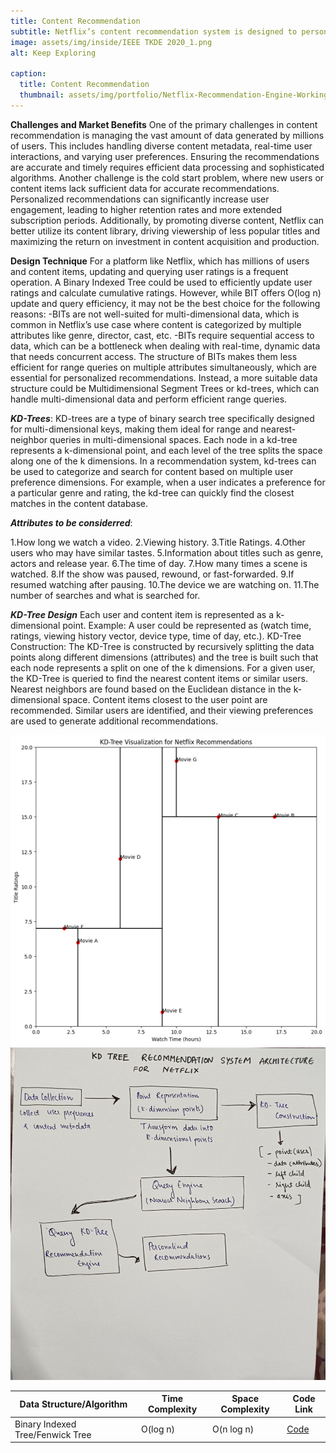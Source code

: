 ```yaml
---
title: Content Recommendation
subtitle: Netflix’s content recommendation system is designed to personalize the viewing experience by suggesting movies and shows that align with individual user preferences. This system analyzes viewing history, search queries, and user ratings to identify patterns and predict what content a user is likely to enjoy. The goal is to increase user engagement by making it easier for users to find content they love.
image: assets/img/inside/IEEE TKDE 2020_1.png
alt: Keep Exploring

caption:
  title: Content Recommendation
  thumbnail: assets/img/portfolio/Netflix-Recommendation-Engine-Working-StartupTalky.jpg
---
```

**Challenges and Market Benefits**
One of the primary challenges in content recommendation is managing the vast amount of data generated by millions of users. This includes handling diverse content metadata, real-time user interactions, and varying user preferences. Ensuring the recommendations are accurate and timely requires efficient data processing and sophisticated algorithms. Another challenge is the cold start problem, where new users or content items lack sufficient data for accurate recommendations.
Personalized recommendations can significantly increase user engagement, leading to higher retention rates and more extended subscription periods. Additionally, by promoting diverse content, Netflix can better utilize its content library, driving viewership of less popular titles and maximizing the return on investment in content acquisition and production.


**Design Technique**
For a platform like Netflix, which has millions of users and content items, updating and querying user ratings is a frequent operation. A Binary Indexed Tree could be used to efficiently update user ratings and calculate cumulative ratings. However, while BIT offers O(log n) update and query efficiency, it may not be the best choice for the following reasons: -BITs are not well-suited for multi-dimensional data, which is common in Netflix’s use case where content is categorized by multiple attributes like genre, director, cast, etc. -BITs require sequential access to data, which can be a bottleneck when dealing with real-time, dynamic data that needs concurrent access. The structure of BITs makes them less efficient for range queries on multiple attributes simultaneously, which are essential for personalized recommendations.
Instead, a more suitable data structure could  be Multidimensional Segment Trees or kd-trees, which can handle multi-dimensional data and perform efficient range queries.

_**KD-Trees**_:
KD-trees are a type of binary search tree specifically designed for multi-dimensional keys, making them ideal for range and nearest-neighbor queries in multi-dimensional spaces. Each node in a kd-tree represents a k-dimensional point, and each level of the tree splits the space along one of the k dimensions. In a recommendation system, kd-trees can be used to categorize and search for content based on multiple user preference dimensions. For example, when a user indicates a preference for a particular genre and rating, the kd-tree can quickly find the closest matches in the content database.

_**Attributes to be considerred**_:

1.How long we watch a video.
2.Viewing history.
3.Title Ratings.
4.Other users who may have similar tastes.
5.Information about titles such as genre, actors and release year.
6.The time of day.
7.How many times a scene is watched.
8.If the show was paused, rewound, or fast-forwarded.
9.If resumed watching after pausing.
10.The device we are watching on.
11.The number of searches and what is searched for.

**_KD-Tree Design_**
Each user and content item is represented as a k-dimensional point.
Example: A user could be represented as (watch time, ratings, viewing history vector, device type, time of day, etc.).
KD-Tree Construction:
The KD-Tree is constructed by recursively splitting the data points along different dimensions (attributes) and the tree is built such that each node represents a split on one of the k dimensions.
For a given user, the KD-Tree is queried to find the nearest content items or similar users.
Nearest neighbors are found based on the Euclidean distance in the k-dimensional space.
Content items closest to the user point are recommended.
Similar users are identified, and their viewing preferences are used to generate additional recommendations.

<img src="assets/img/inside/1/kd_tree_design.png" alt="KD-Tree Design">
<img src="assets/img/inside/1/rec_sys.jpeg" alt="System Architecture">
    
|Data Structure/Algorithm|Time Complexity|Space Complexity|Code Link|
|------------------------|---------------|----------------|----------|
|Binary Indexed Tree/Fenwick Tree|O(log n)|O(n log n)|[Code](https://github.com/PAI-SHREYA/DSA/blob/main/Trees/FenwickTree.cpp)|












